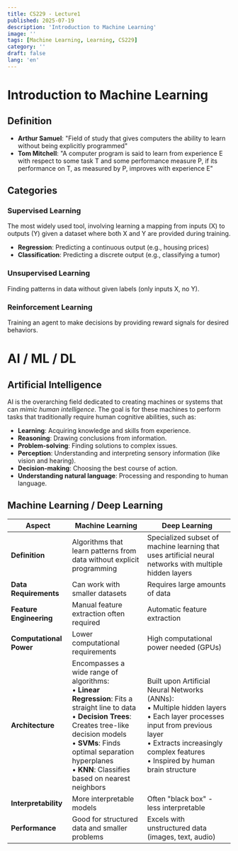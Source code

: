 ```yaml
---
title: CS229 - Lecture1
published: 2025-07-19
description: 'Introduction to Machine Learning'
image: ''
tags: [Machine Learning, Learning, CS229]
category: ''
draft: false 
lang: 'en'
---
```


# Introduction to Machine Learning

## Definition

- **Arthur Samuel**: "Field of study that gives computers the ability to learn without being explicitly programmed"
- **Tom Mitchell**: "A computer program is said to learn from experience E with respect to some task T and some performance measure P, if its performance on T, as measured by P, improves with experience E"

## Categories

### Supervised Learning
The most widely used tool, involving learning a mapping from inputs (X) to outputs (Y) given a dataset where both X and Y are provided during training.

- **Regression**: Predicting a continuous output (e.g., housing prices)
- **Classification**: Predicting a discrete output (e.g., classifying a tumor)

### Unsupervised Learning
Finding patterns in data without given labels (only inputs X, no Y).

### Reinforcement Learning
Training an agent to make decisions by providing reward signals for desired behaviors.

# AI / ML / DL

## Artificial Intelligence

AI is the overarching field dedicated to creating machines or systems that can *mimic human intelligence*. The goal is for these machines to perform tasks that traditionally require human cognitive abilities, such as:
- **Learning**: Acquiring knowledge and skills from experience.
- **Reasoning**: Drawing conclusions from information.
- **Problem-solving**: Finding solutions to complex issues.
- **Perception**: Understanding and interpreting sensory information (like vision and hearing).
- **Decision-making**: Choosing the best course of action.
- **Understanding natural language**: Processing and responding to human language.

## Machine Learning / Deep Learning

| Aspect | Machine Learning | Deep Learning |
|--------|------------------|---------------|
| **Definition** | Algorithms that learn patterns from data without explicit programming | Specialized subset of machine learning that uses artificial neural networks with multiple hidden layers |
| **Data Requirements** | Can work with smaller datasets | Requires large amounts of data |
| **Feature Engineering** | Manual feature extraction often required | Automatic feature extraction |
| **Computational Power** | Lower computational requirements | High computational power needed (GPUs) |
| **Architecture** | Encompasses a wide range of algorithms:<br>• **Linear Regression**: Fits a straight line to data<br>• **Decision Trees**: Creates tree-like decision models<br>• **SVMs**: Finds optimal separation hyperplanes<br>• **KNN**: Classifies based on nearest neighbors | Built upon Artificial Neural Networks (ANNs):<br>• Multiple hidden layers<br>• Each layer processes input from previous layer<br>• Extracts increasingly complex features<br>• Inspired by human brain structure |
| **Interpretability** | More interpretable models | Often "black box" - less interpretable |
| **Performance** | Good for structured data and smaller problems | Excels with unstructured data (images, text, audio) |
